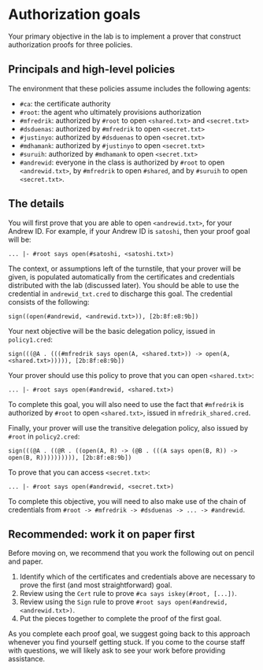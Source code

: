# Authorization goals

Your primary objective in the lab is to implement a prover that construct authorization proofs for three policies.

## Principals and high-level policies

The environment that these policies assume includes the following agents:

* `#ca`: the certificate authority
* `#root`: the agent who ultimately provisions authorization
* `#mfredrik`: authorized by `#root` to open `<shared.txt>` and `<secret.txt>`
* `#dsduenas`: authorized by `#mfredrik` to open `<secret.txt>`
* `#justinyo`: authorized by `#dsduenas` to open `<secret.txt>`
* `#mdhamank`: authorized by `#justinyo` to open `<secret.txt>`
* `#suruih`: authorized by `#mdhamank` to open `<secret.txt>`
* `#andrewid`: everyone in the class is authorized by `#root` to open `<andrewid.txt>`, by `#mfredrik` to open `#shared`, and by `#suruih` to open `<secret.txt>`.

## The details

You will first prove that you are able to open `<andrewid.txt>`, for your Andrew ID. For example, if your Andrew ID is `satoshi`, then your proof goal will be:
```
... |- #root says open(#satoshi, <satoshi.txt>)
```
The context, or assumptions left of the turnstile, that your prover will be given, is populated automatically from the certificates and credentials distributed with the lab (discussed later).
You should be able to use the credential in `andrewid_txt.cred` to discharge this goal. The credential consists of the following:
```
sign((open(#andrewid, <andrewid.txt>)), [2b:8f:e8:9b])
```
Your next objective will be the basic delegation policy, issued in `policy1.cred`:
```
sign(((@A . (((#mfredrik says open(A, <shared.txt>)) -> open(A, <shared.txt>))))), [2b:8f:e8:9b])
```
Your prover should use this policy to prove that you can open `<shared.txt>`:
```
... |- #root says open(#andrewid, <shared.txt>)
```
To complete this goal, you will also need to use the fact that `#mfredrik` is authorized by `#root` to open `<shared.txt>`, issued in `mfredrik_shared.cred`.

Finally, your prover will use the transitive delegation policy, also issued by `#root` in `policy2.cred`:
```
sign(((@A . ((@R . ((open(A, R) -> (@B . (((A says open(B, R)) -> open(B, R)))))))))), [2b:8f:e8:9b])
```
To prove that you can access `<secret.txt>`:
```
... |- #root says open(#andrewid, <secret.txt>)
```
To complete this objective, you will need to also make use of the chain of credentials from `#root -> #mfredrik -> #dsduenas -> ... -> #andrewid`.

## Recommended: work it on paper first

Before moving on, we recommend that you work the following out on pencil and paper.

1. Identify which of the certificates and credentials above are necessary to prove the first (and most straightforward) goal.
2. Review using the `Cert` rule to prove `#ca says iskey(#root, [...])`.
3. Review using the `Sign` rule to prove `#root says open(#andrewid, <andrewid.txt>)`.
4. Put the pieces together to complete the proof of the first goal.

As you complete each proof goal, we suggest going back to this approach whenever you find yourself getting stuck. If you come to the course staff with questions, we will likely ask to see your work before providing assistance.

